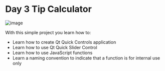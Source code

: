 # Day 3 Tip Calculator

![image](https://drive.google.com/uc?export=download&id=0B2b4SnYRu-h_OWlFampEc2JTUW8)

With this simple project you learn how to:

- Learn how to create Qt Quick Controls application
- Learn how to use Qt Quick Slider Control
- Learn how to use JavaScript functions
- Learn a naming convention to indicate that a function is for internal use only
